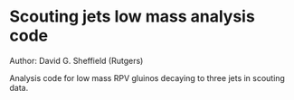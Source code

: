 Scouting jets low mass analysis code
=====================================

Author: David G. Sheffield (Rutgers)

Analysis code for low mass RPV gluinos decaying to three jets in scouting data.
